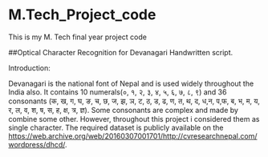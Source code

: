# M.Tech_Project_code
This is my M. Tech final year project code

##Optical Character Recognition for Devanagari Handwritten script.

Introduction: 

Devanagari is the national font of Nepal and is used widely throughout the India also. It contains 10 numerals(०, १, २, ३, ४, ५, ६, ७, ८, ९) and 36 consonants (क, ख, ग, घ, ङ, च, छ, ज, झ, ञ, ट, ठ, ड, ढ, ण, त, थ, द, ध,न, प,फ, ब, भ, म, य, र, ल, व, श, ष, स, ह, क्ष, त्र, ज्ञ). Some consonants are complex and made by combine some other. However, throughout this project i considered them as single character.
The required dataset is publicly available on the  https://web.archive.org/web/20160307001701/http://cvresearchnepal.com/wordpress/dhcd/.
